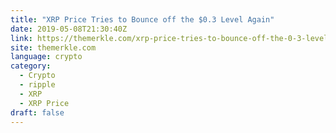 ```yaml
---
title: "XRP Price Tries to Bounce off the $0.3 Level Again"
date: 2019-05-08T21:30:40Z
link: https://themerkle.com/xrp-price-tries-to-bounce-off-the-0-3-level-again/?utm_medium=RSS&utm_source=news.12bit.vn
site: themerkle.com
language: crypto
category:
  - Crypto
  - ripple
  - XRP
  - XRP Price
draft: false
---
```

